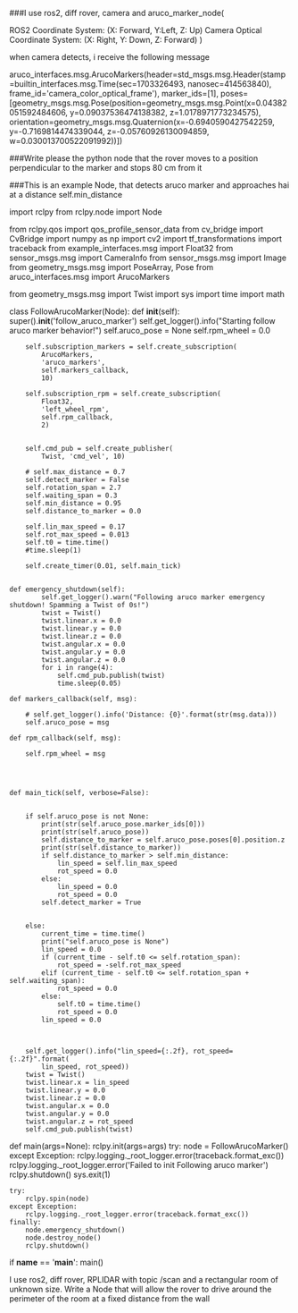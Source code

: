 ###I use ros2, diff rover, camera and aruco_marker_node( 

ROS2 Coordinate System: (X: Forward, Y:Left, Z: Up)
Camera Optical Coordinate System: (X: Right, Y: Down, Z: Forward)
)

when camera detects, i receive the following message

aruco_interfaces.msg.ArucoMarkers(header=std_msgs.msg.Header(stamp=builtin_interfaces.msg.Time(sec=1703326493, nanosec=414563840), frame_id='camera_color_optical_frame'), marker_ids=[1], poses=[geometry_msgs.msg.Pose(position=geometry_msgs.msg.Point(x=0.04382051592484606, y=0.09037536474138382, z=1.0178971773234575), orientation=geometry_msgs.msg.Quaternion(x=-0.6940590427542259, y=-0.7169814474339044, z=-0.05760926130094859, w=0.030013700522091992))])

###Write please the python node that the rover moves to a position perpendicular to the marker and stops 80 cm from it

###This is an example Node, that detects aruco marker and approaches hai at a distance  self.min_distance

import rclpy
from rclpy.node import Node

from rclpy.qos import qos_profile_sensor_data
from cv_bridge import CvBridge
import numpy as np
import cv2
import tf_transformations
import traceback
from example_interfaces.msg import Float32
from sensor_msgs.msg import CameraInfo
from sensor_msgs.msg import Image
from geometry_msgs.msg import PoseArray, Pose
from aruco_interfaces.msg import ArucoMarkers

from geometry_msgs.msg import Twist
import sys
import time
import math



class FollowArucoMarker(Node):
    def __init__(self):
        super().__init__('follow_aruco_marker')
        self.get_logger().info("Starting follow aruco marker behavior!")
        self.aruco_pose = None
        self.rpm_wheel = 0.0
        
        self.subscription_markers = self.create_subscription(
            ArucoMarkers,
            'aruco_markers',
            self.markers_callback,
            10)

        self.subscription_rpm = self.create_subscription(
            Float32,
            'left_wheel_rpm',
            self.rpm_callback,
            2)
        
       
        self.cmd_pub = self.create_publisher(
            Twist, 'cmd_vel', 10)

        # self.max_distance = 0.7
        self.detect_marker = False
        self.rotation_span = 2.7
        self.waiting_span = 0.3
        self.min_distance = 0.95
        self.distance_to_marker = 0.0
        
        self.lin_max_speed = 0.17
        self.rot_max_speed = 0.013
        self.t0 = time.time()
        #time.sleep(1)
    
        self.create_timer(0.01, self.main_tick)


    def emergency_shutdown(self):
            self.get_logger().warn("Following aruco marker emergency shutdown! Spamming a Twist of 0s!")
            twist = Twist()
            twist.linear.x = 0.0
            twist.linear.y = 0.0
            twist.linear.z = 0.0
            twist.angular.x = 0.0
            twist.angular.y = 0.0
            twist.angular.z = 0.0
            for i in range(4):
                self.cmd_pub.publish(twist)
                time.sleep(0.05)

    def markers_callback(self, msg):

        # self.get_logger().info('Distance: {0}'.format(str(msg.data)))
        self.aruco_pose = msg

    def rpm_callback(self, msg):

        self.rpm_wheel = msg

        
    

    def main_tick(self, verbose=False):
        

        if self.aruco_pose is not None:
            print(str(self.aruco_pose.marker_ids[0]))
            print(str(self.aruco_pose))
            self.distance_to_marker = self.aruco_pose.poses[0].position.z
            print(str(self.distance_to_marker))
            if self.distance_to_marker > self.min_distance:
                lin_speed = self.lin_max_speed
                rot_speed = 0.0
            else:
                lin_speed = 0.0
                rot_speed = 0.0
            self.detect_marker = True


        else:
            current_time = time.time()
            print("self.aruco_pose is None")
            lin_speed = 0.0
            if (current_time - self.t0 <= self.rotation_span):
                rot_speed = -self.rot_max_speed
            elif (current_time - self.t0 <= self.rotation_span + self.waiting_span):
                rot_speed = 0.0
            else:
                self.t0 = time.time()
                rot_speed = 0.0
            lin_speed = 0.0
    
              
  
        self.get_logger().info("lin_speed={:.2f}, rot_speed={:.2f}".format(
            lin_speed, rot_speed))
        twist = Twist()
        twist.linear.x = lin_speed
        twist.linear.y = 0.0
        twist.linear.z = 0.0
        twist.angular.x = 0.0
        twist.angular.y = 0.0
        twist.angular.z = rot_speed
        self.cmd_pub.publish(twist)



def main(args=None):
    rclpy.init(args=args)
    try:
        node = FollowArucoMarker()
    except Exception:
        rclpy.logging._root_logger.error(traceback.format_exc())
        rclpy.logging._root_logger.error('Failed to init Following aruco marker')
        rclpy.shutdown()
        sys.exit(1)

    try:
        rclpy.spin(node)
    except Exception:
        rclpy.logging._root_logger.error(traceback.format_exc())
    finally:
        node.emergency_shutdown()
        node.destroy_node()
        rclpy.shutdown()


if __name__ == '__main__':
    main()


I use ros2, diff rover, RPLIDAR with topic /scan and a rectangular room of unknown size. Write a Node that will allow the rover to drive around the perimeter of the room at a fixed distance from the wall